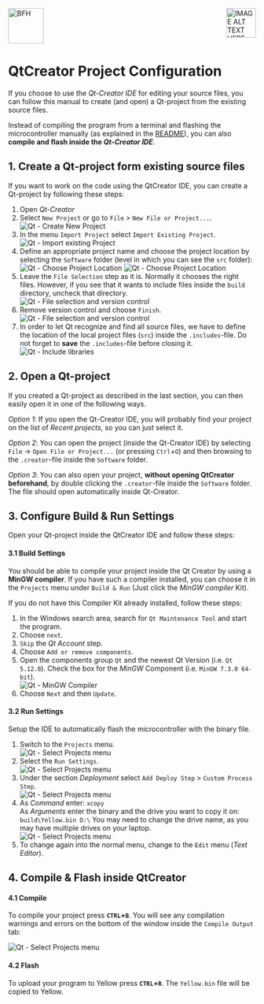 <a href="https://www.bfh.ch/de/studium/bachelor/mikro-medizintechnik/" target="blank">
<img src="https://www.bfh.ch/dam/jcr:63dbff1d-5056-4168-b6ce-acfdf8415ef8/Logo%20BFH.svg" alt="BFH" width="72"/>
</a>
<a href="https://www.qt.io/qt-features-libraries-apis-tools-and-ide/" target="blank">
<img style="float: right;" src="https://i2.wp.com/emenda.com/wp-content/uploads/2018/01/qt-creator-logo.png" alt="IMAGE ALT TEXT HERE" width="60" />
</a>

# QtCreator Project Configuration
If you choose to use the *Qt-Creator IDE* for editing your source files, you can follow this manual to create (and open) a Qt-project from the existing source files.

Instead of compiling the program from a terminal and flashing the microcontroller manually (as explained in the [README](README.md)), you can also **compile and flash inside the *Qt-Creator IDE***.

## 1. Create a Qt-project form existing source files

If you want to work on the code using the QtCreator IDE, you can create a Qt-project by following these steps:

1. Open *Qt-Creator*
1. Select `New Project` or go to `File` > `New File or Project...`.  
  ![Qt - Create New Project](doc-files/OpenQtProject1.png "OpenQtProject1")
1. In the menu `Import Project` select `Import Existing Project`.  
  ![Qt - Import existing Project](doc-files/OpenQtProject2.png "OpenQtProject2")
1. Define an appropriate project name and choose the project location by selecting the `Software` folder (level in which you can see the `src` folder):  
  ![Qt - Choose Project Location](doc-files/OpenQtProject3.png "OpenQtProject3")
  ![Qt - Choose Project Location](doc-files/OpenQtProject4.png "OpenQtProject4")
1. Leave the `File Selection` step as it is. Normally it chooses the right files. However, if you see that it wants to include files inside the `build` directory, uncheck that directory.  
  ![Qt - File selection and version control](doc-files/OpenQtProject5.png "OpenQtProject5")
1. Remove version control and choose `Finish`.  
  ![Qt - File selection and version control](doc-files/OpenQtProject6.png "OpenQtProject6")
1. In order to let Qt recognize and find all source files, we have to define the location of the local project files (`src`) inside the `.includes`-file. Do not forget to **save** the `.includes`-file before closing it.  
  ![Qt - Include libraries](doc-files/OpenQtProject7.png "OpenQtProject7")

## 2. Open a Qt-project

If you created a Qt-project as described in the last section, you can then easily open it in one of the following ways.

*Option 1*: If you open the Qt-Creator IDE, you will probably find your project on the list of *Recent projects*, so you can just select it.

*Option 2*: You can open the project (inside the Qt-Creator IDE) by selecting `File` -> `Open File or Project...` (or pressing `Ctrl`+`O`) and then browsing to the `.creator`-file inside the `Software` folder.

*Option 3*: You can also open your project, **without opening QtCreator beforehand**, by double clicking the `.creator`-file inside the `Software` folder. The file should open automatically inside Qt-Creator.

## 3. Configure Build & Run Settings
Open your Qt-project inside the QtCreator IDE and follow these steps:

#### 3.1 Build Settings
You should be able to compile your project inside the Qt Creator by using a **MinGW compiler**. If you have such a compiler installed, you can choose it in the `Projects` menu under `Build & Run` (Just click the *MinGW compiler* Kit).

If you do not have this Compiler Kit already installed, follow these steps:

1. In the Windows search area, search for `Qt Maintenance Tool` and start the program.
1. Choose `next`.
1. `Skip` the *Qt Account* step.
1. Choose `Add or remove components`.
1. Open the components group `Qt` and the newest Qt Version (i.e. `Qt 5.12.0`). Check the box for the *MinGW* Component (i.e. `MinGW 7.3.0 64-bit`).  
  ![Qt - MinGW Compiler](doc-files/MinGWCompilerKit.png "MinGWCompilerKit")
1. Choose `Next` and then `Update`.

#### 3.2 Run Settings
Setup the IDE to automatically flash the microcontroller with the binary file.

1. Switch to the `Projects` menu.  
  ![Qt - Select Projects menu](doc-files/BuildRunSettings0.png "BuildRunSettings0")
1. Select the `Run Settings`.  
  ![Qt - Select Projects menu](doc-files/BuildRunSettings1.png "BuildRunSettings1")
1. Under the section *Deployment* select `Add Deploy Step` > `Custom Process Step`.  
  ![Qt - Select Projects menu](doc-files/BuildRunSettings2.png "BuildRunSettings2")
1. As *Command* enter: `xcopy`  
  As *Arguments* enter the binary and the drive you want to copy it on: `build\Yellow.bin D:\`
  You may need to change the drive name, as you may have multiple drives on your laptop.  
  ![Qt - Select Projects menu](doc-files/BuildRunSettings3.png "BuildRunSettings3")
1. To change again into the normal menu, change to the `Edit` menu (*Text Editor*).

## 4. Compile & Flash inside QtCreator

#### 4.1 Compile
To compile your project press **`CTRL`+`B`**. You will see any compilation warnings and errors on the bottom of the window inside the `Compile Output` tab:

  ![Qt - Select Projects menu](doc-files/CompileOutput.png "Compile Output")

#### 4.2 Flash

To upload your program to Yellow press **`CTRL`+`R`**. The `Yellow.bin` file will be copied to Yellow.
